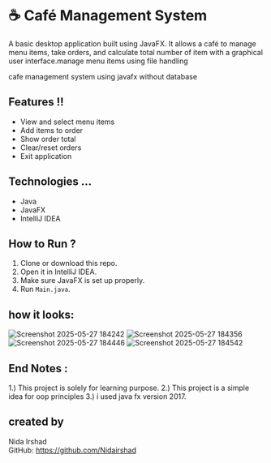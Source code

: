 
# ☕ Café Management System

A basic desktop application built using JavaFX. It allows a café to manage menu items, take orders, and calculate total number of item  with a graphical user interface.manage menu items using file handling

cafe management system using javafx without database

##  Features !!
- View and select menu items
- Add items to order
- Show order total
- Clear/reset orders
- Exit application

## Technologies ...
- Java
- JavaFX
- IntelliJ IDEA

##  How to Run ?

1. Clone or download this repo.
2. Open it in IntelliJ IDEA.
3. Make sure JavaFX is set up properly.
5. Run `Main.java`.

## how it looks:
![Screenshot 2025-05-27 184242](https://github.com/user-attachments/assets/1c49c974-84e2-4ff8-9564-58aa13f9b791)
![Screenshot 2025-05-27 184356](https://github.com/user-attachments/assets/540ef688-0e4d-4dc4-b8e1-984ce26be273)
![Screenshot 2025-05-27 184446](https://github.com/user-attachments/assets/8fa75891-2d67-4330-96f0-dbfe84ab235b)
![Screenshot 2025-05-27 184542](https://github.com/user-attachments/assets/150cca56-12ca-4d81-bda6-3e5c4805877f)

## End Notes :
1.) This project is solely for learning purpose.
2.) This project is a simple idea for oop principles
3.) i used java fx version 2017. 


## created by
Nida Irshad  
GitHub: https://github.com/Nidairshad
